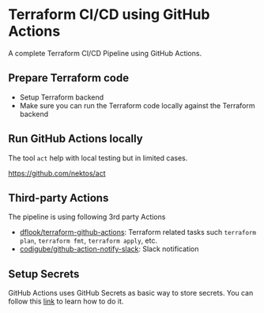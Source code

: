 # Terraform CI/CD using GitHub Actions

A complete Terraform CI/CD Pipeline using GitHub Actions.

## Prepare Terraform code

* Setup Terraform backend
* Make sure you can run the Terraform code locally against the Terraform backend

## Run GitHub Actions locally

The tool `act` help with local testing but in limited cases.

https://github.com/nektos/act

## Third-party Actions

The pipeline is using following 3rd party Actions

* [dflook/terraform-github-actions](https://github.com/dflook/terraform-github-actions): Terraform related tasks such `terraform plan`, `terraform fmt`, `terraform apply`, etc.
* [codigube/github-action-notify-slack](https://github.com/codigube/github-action-notify-slack): Slack notification

## Setup Secrets

GitHub Actions uses GitHub Secrets as basic way to store secrets. You can follow this [link](https://docs.github.com/en/free-pro-team@latest/actions/reference/encrypted-secrets#creating-encrypted-secrets-for-a-repository) to learn how to do it.
